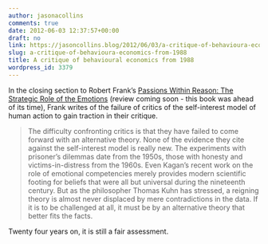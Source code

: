 ```yaml
---
author: jasonacollins
comments: true
date: 2012-06-03 12:37:57+00:00
draft: no
link: https://jasoncollins.blog/2012/06/03/a-critique-of-behavioura-economics-from-1988/
slug: a-critique-of-behavioura-economics-from-1988
title: A critique of behavioural economics from 1988
wordpress_id: 3379
---
```


In the closing section to Robert Frank’s [Passions Within Reason: The Strategic Role of the Emotions](http://www.amazon.com/gp/product/0393960226/ref=as_li_ss_tl?ie=UTF8&tag=evolvieconom-20&linkCode=as2&camp=1789&creative=390957&creativeASIN=0393960226) (review coming soon - this book was ahead of its time), Frank writes of the failure of critics of the self-interest model of human action to gain traction in their critique.


<blockquote>The difficulty confronting critics is that they have failed to come forward with an alternative theory. None of the evidence they cite against the self-interest model is really new. The experiments with prisoner’s dilemmas date from the 1950s, those with honesty and victims-in-distress from the 1960s. Even Kagan’s recent work on the role of emotional competencies merely provides modern scientific footing for beliefs that were all but universal during the nineteenth century. But as the philosopher Thomas Kuhn has stressed, a reigning theory is almost never displaced by mere contradictions in the data. If it is to be challenged at all, it must be by an alternative theory that better fits the facts.</blockquote>


Twenty four years on, it is still a fair assessment.

